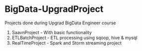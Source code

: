 # BigData-UpgradProject
Projects done during Upgrad BigData Engineer course 
1) SaavnProject - With basic functionality
2) ETLBatchProject - ETL processing using sqoop, hive & mysql
3) RealTimeProject - Spark and Storm streaming project
